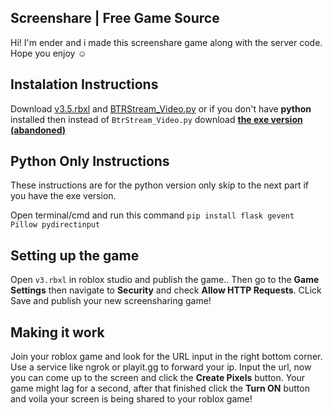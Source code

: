 ## Screenshare | Free Game Source
Hi! I'm ender and i made this screenshare game along with the server code. Hope you enjoy ☺

## Instalation Instructions

Download [v3.5.rbxl](https://github.com/RebornEnder/screenblox/releases/download/ihatetagnames/v3.5.rbxl) and [BTRStream_Video.py](https://github.com/RebornEnder/screenblox/releases/download/ihatetagnames/BTRStream_Video.py) or if you don't have **python** installed then instead of ``BtrStream_Video.py`` download **[the exe version (abandoned)](https://github.com/RebornEnder/screenblox/releases/download/Releases/StreamToGame.exe)**

## Python Only Instructions
These instructions are for the python version only skip to the next part if you have the exe version.

Open terminal/cmd and run this command ```pip install flask gevent Pillow pydirectinput```

## Setting up the game

Open ``v3.rbxl`` in roblox studio and publish the game.. Then go to the **Game Settings** then navigate to **Security** and check **Allow HTTP Requests**. CLick Save and publish your new screensharing game!

##  Making it work

Join your roblox game and look for the URL input in the right bottom corner. Use a service like ngrok or playit.gg to forward your ip. Input the url, now you can come up to the screen and click the **Create Pixels** button. Your game might lag for a second, after that finished click the **Turn ON** button and voila your screen is being shared to your roblox game!
